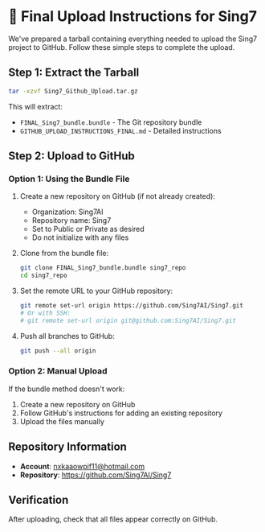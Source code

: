 # 🔼 Final Upload Instructions for Sing7

We've prepared a tarball containing everything needed to upload the Sing7 project to GitHub. Follow these simple steps to complete the upload.

## Step 1: Extract the Tarball

```bash
tar -xzvf Sing7_Github_Upload.tar.gz
```

This will extract:
- `FINAL_Sing7_bundle.bundle` - The Git repository bundle
- `GITHUB_UPLOAD_INSTRUCTIONS_FINAL.md` - Detailed instructions

## Step 2: Upload to GitHub

### Option 1: Using the Bundle File

1. Create a new repository on GitHub (if not already created):
   - Organization: Sing7AI
   - Repository name: Sing7
   - Set to Public or Private as desired
   - Do not initialize with any files

2. Clone from the bundle file:
   ```bash
   git clone FINAL_Sing7_bundle.bundle sing7_repo
   cd sing7_repo
   ```

3. Set the remote URL to your GitHub repository:
   ```bash
   git remote set-url origin https://github.com/Sing7AI/Sing7.git
   # Or with SSH:
   # git remote set-url origin git@github.com:Sing7AI/Sing7.git
   ```

4. Push all branches to GitHub:
   ```bash
   git push --all origin
   ```

### Option 2: Manual Upload

If the bundle method doesn't work:

1. Create a new repository on GitHub
2. Follow GitHub's instructions for adding an existing repository
3. Upload the files manually

## Repository Information

- **Account**: nxkaaowpif11@hotmail.com
- **Repository**: https://github.com/Sing7AI/Sing7

## Verification

After uploading, check that all files appear correctly on GitHub. 